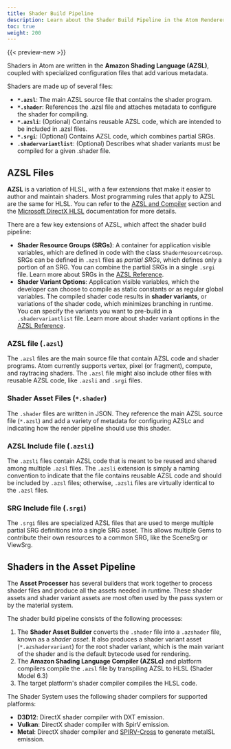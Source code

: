 ```yaml
---
title: Shader Build Pipeline
description: Learn about the Shader Build Pipeline in the Atom Renderer.
toc: true
weight: 200
---
```


{{< preview-new >}}

Shaders in Atom are written in the **Amazon Shading Language (AZSL)**, coupled with specialized configuration files that add various metadata.

Shaders are made up of several files:  

- **`*.azsl`**: The main AZSL source file that contains the shader program.
- **`*.shader`**: References the .azsl file and attaches metadata to configure the shader for compiling. 
- **`*.azsli`**: (Optional) Contains reusable AZSL code, which are intended to be included in .azsl files. 
- **`*.srgi`**: (Optional) Contains AZSL code, which combines partial SRGs.
- **`.shadervariantlist`**: (Optional) Describes what shader variants must be compiled for a given .shader file. 
  

## AZSL Files

**AZSL** is a variation of HLSL, with a few extensions that make it easier to author and maintain shaders. Most programming rules that apply to AZSL are the same for HLSL. You can refer to the [AZSL and Compiler](azsl/_index.md) section and the [Microsoft DirectX HLSL](https://docs.microsoft.com/en-us/windows/win32/direct3dhlsl/dx-graphics-hlsl-reference) documentation for more details.  

There are a few key extensions of AZSL, which affect the shader build pipeline:
- **Shader Resource Groups (SRGs)**: A container for application visible variables, which are defined in code with the class `ShaderResourceGroup`. SRGs can be defined in `.azsl` files as *partial SRGs*, which defines only a portion of an SRG. You can combine the partial SRGs in a single `.srgi` file. Learn more about SRGs in the [AZSL Reference](azsl/reference.md).
- **Shader Variant Options**: Application visible variables, which the developer can choose to compile as static constants or as regular global variables. The compiled shader code results in **shader variants**, or variations of the shader code, which minimizes branching in runtime. You can specify the variants you want to pre-build in a `.shadervariantlist` file. Learn more about shader variant options in the [AZSL Reference](azsl/reference.md).

### AZSL file (`.azsl`)

The `.azsl` files are the main source file that contain AZSL code and shader programs. Atom currently supports vertex, pixel (or fragment), compute, and raytracing shaders. The `.azsl` file might also include other files with reusable AZSL code, like `.azsli` and `.srgi` files.


### Shader Asset Files (`*.shader`)

The `.shader` files are written in JSON. They reference the main AZSL source file (`*.azsl`) and add a variety of metadata for configuring AZSLc and indicating how the render pipeline should use this shader. 

### AZSL Include file (`.azsli`)

The `.azsli` files contain AZSL code that is meant to be reused and shared among multiple `.azsl` files. The `.azsli` extension is simply a naming convention to indicate that the file contains reusable AZSL code and should be included by `.azsl` files; otherwise, `.azsli` files are virtually identical to the `.azsl` files. 

### SRG Include file (`.srgi`)

The `.srgi` files are specialized AZSL files that are used to merge multiple partial SRG definitions into a single SRG asset. This allows multiple Gems to contribute their own resources to a common SRG, like the SceneSrg or ViewSrg. 

## Shaders in the Asset Pipeline

The **Asset Processer** has several builders that work together to process shader files and produce all the assets needed in runtime. These shader assets and shader variant assets are most often used by the pass system or by the material system. 

The shader build pipeline consists of the following processes: 
1. The **Shader Asset Builder** converts the `.shader` file into a `.azshader` file, known as a *shader asset*. It also produces a shader variant asset (`*.azshadervariant`) for the root shader variant, which is the main variant of the shader and is the default bytecode used for rendering.
2. The **Amazon Shading Language Compiler (AZSLc)** and platform compilers compile the `.azsl` file by transpiling AZSL to HLSL (Shader Model 6.3)
3. The target platform's shader compiler compiles the HLSL code.

The Shader System uses the following shader compilers for supported platforms: 
- **D3D12**: DirectX shader compiler with DXT emission.
- **Vulkan**: DirectX shader compiler with SpirV emission.
- **Metal**: DirectX shader compiler and [SPIRV-Cross](https://github.com/KhronosGroup/SPIRV-Cross) to generate metalSL emission. 
